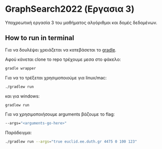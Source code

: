 # GraphSearch2022 (Εργασια 3)

Υποχρεωτική εργασία 3 του μαθήματος αλγόριθμοι και δομές δεδομένων.

## How to run in terminal

Για να δουλέψει χρειάζεται να κατεβάσεται το [gradle](https://gradle.org/install/).

Αφού κάνεται clone το repo τρέχουμε μεσα στο φάκελο:

```bash
gradle wrapper
```

Για να το τρέξεται χρησιμοποιούμε για linux/mac:

```bash
./gradlew run
```

και για windows:

```bash
gradlew run
```

Για να χρησιμοποιήσουμε arguments βάζουμε το flag:

```bash
--args="<arguments-go-here>"
```

Παράδειγμα:

```bash
./gradlew run --args="true euclid.ee.duth.gr 4475 0 100 123"
```
